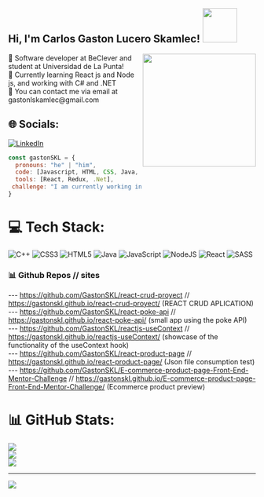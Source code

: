 <h2> Hi, I'm Carlos Gaston Lucero Skamlec! <img src="https://media3.giphy.com/media/pcKoCj9OlpdbMnwOc7/giphy.gif?cid=ecf05e47o3prf8y4x3eq19veldn1mtyxv9pcihyrdl721u8n&rid=giphy.gif&ct=s" width="70" ></h2>
<img align='right' src="https://media3.giphy.com/media/nm6266UyRc2EnfpAo8/giphy.gif?cid=ecf05e47bp8b6xhhnkrascgwxi9qfi8r3ul291zcppm2gxuy&rid=giphy.gif&ct=s" width="230">
🔭 Software developer at BeClever and student at Universidad de La Punta!<br>🌱 Currently learning React js and Node js, and working with C# and .NET<br>💬 You can contact me via email at gastonlskamlec@gmail.com<br>

## 🌐 Socials:
[![LinkedIn](https://img.shields.io/badge/LinkedIn-%230077B5.svg?logo=linkedin&logoColor=white)](https://linkedin.com/in/gaston-skamlec-8bb339201) 

```javascript
const gastonSKL = {
  pronouns: "he" | "him",
  code: [Javascript, HTML, CSS, Java, C++, c#],
  tools: [React, Redux, .Net],
 challenge: "I am currently working in new challenges for my self, focusing on .Net and React"
}
```

# 💻 Tech Stack:
![C++](https://img.shields.io/badge/c++-%2300599C.svg?style=for-the-badge&logo=c%2B%2B&logoColor=white) ![CSS3](https://img.shields.io/badge/css3-%231572B6.svg?style=for-the-badge&logo=css3&logoColor=white) ![HTML5](https://img.shields.io/badge/html5-%23E34F26.svg?style=for-the-badge&logo=html5&logoColor=white) ![Java](https://img.shields.io/badge/java-%23ED8B00.svg?style=for-the-badge&logo=java&logoColor=white) ![JavaScript](https://img.shields.io/badge/javascript-%23323330.svg?style=for-the-badge&logo=javascript&logoColor=%23F7DF1E) ![NodeJS](https://img.shields.io/badge/node.js-6DA55F?style=for-the-badge&logo=node.js&logoColor=white) ![React](https://img.shields.io/badge/react-%2320232a.svg?style=for-the-badge&logo=react&logoColor=%2361DAFB) ![SASS](https://img.shields.io/badge/SASS-hotpink.svg?style=for-the-badge&logo=SASS&logoColor=white)

### 📊 Github Repos // sites
--- https://github.com/GastonSKL/react-crud-proyect // https://gastonskl.github.io/react-crud-proyect/ (REACT CRUD APLICATION)</br>
--- https://github.com/GastonSKL/react-poke-api // https://gastonskl.github.io/react-poke-api/ (small app using the poke API) </br>
--- https://github.com/GastonSKL/reactjs-useContext // https://gastonskl.github.io/reactjs-useContext/ (showcase of the functionality of the useContext hook)</br>
--- https://github.com/GastonSKL/react-product-page // https://gastonskl.github.io/react-product-page/ (Json file consumption test)</br>
--- https://github.com/GastonSKL/E-commerce-product-page-Front-End-Mentor-Challenge // https://gastonskl.github.io/E-commerce-product-page-Front-End-Mentor-Challenge/ (Ecommerce product preview)

# 📊 GitHub Stats:
![](https://github-readme-stats.vercel.app/api?username=GastonSKL&theme=dark&hide_border=false&include_all_commits=false&count_private=false)<br/>
![](https://github-readme-streak-stats.herokuapp.com/?user=GastonSKL&theme=dark&hide_border=false)<br/>
![](https://github-readme-stats.vercel.app/api/top-langs/?username=GastonSKL&theme=dark&hide_border=false&include_all_commits=false&count_private=false&layout=compact)

---
[![](https://visitcount.itsvg.in/api?id=GastonSKL&icon=0&color=0)](https://visitcount.itsvg.in)
